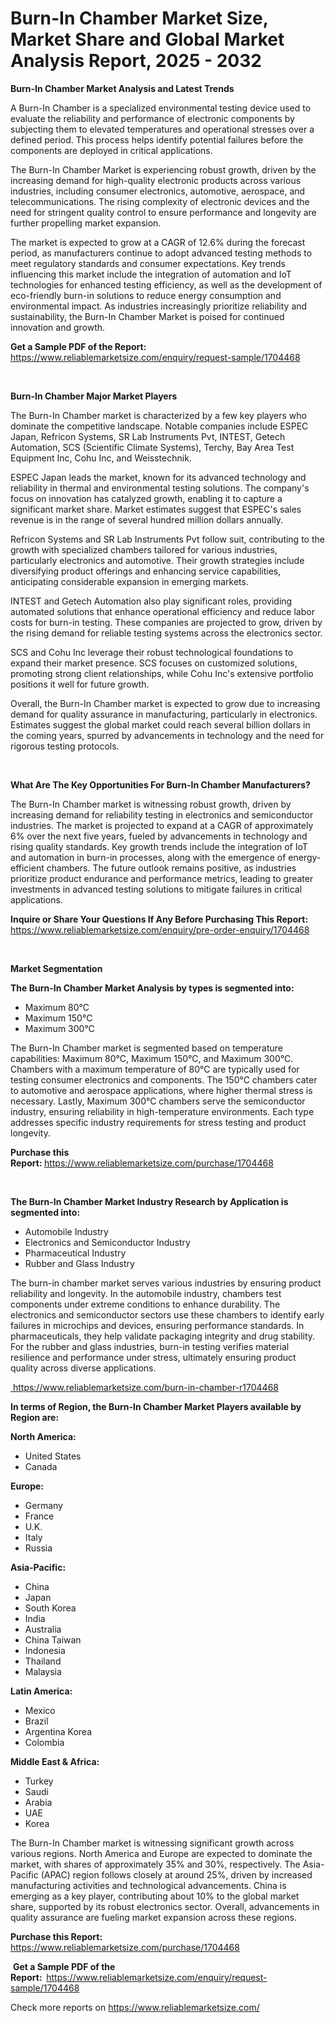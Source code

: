 <p><h1>Burn-In Chamber Market Size, Market Share and Global Market Analysis Report, 2025 - 2032</h1></p><p><strong>Burn-In Chamber Market Analysis and Latest Trends</strong></p>
<p><p>A Burn-In Chamber is a specialized environmental testing device used to evaluate the reliability and performance of electronic components by subjecting them to elevated temperatures and operational stresses over a defined period. This process helps identify potential failures before the components are deployed in critical applications.</p><p>The Burn-In Chamber Market is experiencing robust growth, driven by the increasing demand for high-quality electronic products across various industries, including consumer electronics, automotive, aerospace, and telecommunications. The rising complexity of electronic devices and the need for stringent quality control to ensure performance and longevity are further propelling market expansion. </p><p>The market is expected to grow at a CAGR of 12.6% during the forecast period, as manufacturers continue to adopt advanced testing methods to meet regulatory standards and consumer expectations. Key trends influencing this market include the integration of automation and IoT technologies for enhanced testing efficiency, as well as the development of eco-friendly burn-in solutions to reduce energy consumption and environmental impact. As industries increasingly prioritize reliability and sustainability, the Burn-In Chamber Market is poised for continued innovation and growth.</p></p>
<p><strong>Get a Sample PDF of the Report:&nbsp;</strong> <a href="https://www.reliablemarketsize.com/enquiry/request-sample/1704468?utm_campaign=2337&utm_medium=2&utm_source=Github&utm_content=ia&utm_term=27032025&utm_id=burn-in-chamber">https://www.reliablemarketsize.com/enquiry/request-sample/1704468</a></p>
<p>&nbsp;</p>
<p><strong>Burn-In Chamber Major Market Players</strong></p>
<p><p>The Burn-In Chamber market is characterized by a few key players who dominate the competitive landscape. Notable companies include ESPEC Japan, Refricon Systems, SR Lab Instruments Pvt, INTEST, Getech Automation, SCS (Scientific Climate Systems), Terchy, Bay Area Test Equipment Inc, Cohu Inc, and Weisstechnik. </p><p>ESPEC Japan leads the market, known for its advanced technology and reliability in thermal and environmental testing solutions. The company's focus on innovation has catalyzed growth, enabling it to capture a significant market share. Market estimates suggest that ESPEC's sales revenue is in the range of several hundred million dollars annually.</p><p>Refricon Systems and SR Lab Instruments Pvt follow suit, contributing to the growth with specialized chambers tailored for various industries, particularly electronics and automotive. Their growth strategies include diversifying product offerings and enhancing service capabilities, anticipating considerable expansion in emerging markets.</p><p>INTEST and Getech Automation also play significant roles, providing automated solutions that enhance operational efficiency and reduce labor costs for burn-in testing. These companies are projected to grow, driven by the rising demand for reliable testing systems across the electronics sector.</p><p>SCS and Cohu Inc leverage their robust technological foundations to expand their market presence. SCS focuses on customized solutions, promoting strong client relationships, while Cohu Inc's extensive portfolio positions it well for future growth.</p><p>Overall, the Burn-In Chamber market is expected to grow due to increasing demand for quality assurance in manufacturing, particularly in electronics. Estimates suggest the global market could reach several billion dollars in the coming years, spurred by advancements in technology and the need for rigorous testing protocols.</p></p>
<p>&nbsp;</p>
<p><strong>What Are The Key Opportunities For Burn-In Chamber Manufacturers?</strong></p>
<p><p>The Burn-In Chamber market is witnessing robust growth, driven by increasing demand for reliability testing in electronics and semiconductor industries. The market is projected to expand at a CAGR of approximately 6% over the next five years, fueled by advancements in technology and rising quality standards. Key growth trends include the integration of IoT and automation in burn-in processes, along with the emergence of energy-efficient chambers. The future outlook remains positive, as industries prioritize product endurance and performance metrics, leading to greater investments in advanced testing solutions to mitigate failures in critical applications.</p></p>
<p><strong>Inquire or Share Your Questions If Any Before Purchasing This Report:</strong> <a href="https://www.reliablemarketsize.com/enquiry/pre-order-enquiry/1704468?utm_campaign=2337&utm_medium=2&utm_source=Github&utm_content=ia&utm_term=27032025&utm_id=burn-in-chamber">https://www.reliablemarketsize.com/enquiry/pre-order-enquiry/1704468</a></p>
<p>&nbsp;</p>
<p><strong>Market Segmentation</strong></p>
<p><strong>The Burn-In Chamber Market Analysis by types is segmented into:</strong></p>
<p><ul><li>Maximum 80°C</li><li>Maximum 150°C</li><li>Maximum 300°C</li></ul></p>
<p><p>The Burn-In Chamber market is segmented based on temperature capabilities: Maximum 80°C, Maximum 150°C, and Maximum 300°C. Chambers with a maximum temperature of 80°C are typically used for testing consumer electronics and components. The 150°C chambers cater to automotive and aerospace applications, where higher thermal stress is necessary. Lastly, Maximum 300°C chambers serve the semiconductor industry, ensuring reliability in high-temperature environments. Each type addresses specific industry requirements for stress testing and product longevity.</p></p>
<p><strong>Purchase this Report:&nbsp;</strong><a href="https://www.reliablemarketsize.com/purchase/1704468?utm_campaign=2337&utm_medium=2&utm_source=Github&utm_content=ia&utm_term=27032025&utm_id=burn-in-chamber">https://www.reliablemarketsize.com/purchase/1704468</a></p>
<p>&nbsp;</p>
<p><strong>The Burn-In Chamber Market Industry Research by Application is segmented into:</strong></p>
<p><ul><li>Automobile Industry</li><li>Electronics and Semiconductor Industry</li><li>Pharmaceutical Industry</li><li>Rubber and Glass Industry</li></ul></p>
<p><p>The burn-in chamber market serves various industries by ensuring product reliability and longevity. In the automobile industry, chambers test components under extreme conditions to enhance durability. The electronics and semiconductor sectors use these chambers to identify early failures in microchips and devices, ensuring performance standards. In pharmaceuticals, they help validate packaging integrity and drug stability. For the rubber and glass industries, burn-in testing verifies material resilience and performance under stress, ultimately ensuring product quality across diverse applications.</p></p>
<p><a href="https://www.reliablemarketsize.com/burn-in-chamber-r1704468?utm_campaign=2337&utm_medium=2&utm_source=Github&utm_content=ia&utm_term=27032025&utm_id=burn-in-chamber">&nbsp;https://www.reliablemarketsize.com/burn-in-chamber-r1704468</a></p>
<p><strong>In terms of Region, the Burn-In Chamber Market Players available by Region are:</strong></p>
<p>
    <p> <strong> North America: </strong>
        <ul>
            <li>United States</li>
            <li>Canada</li>
        </ul>
        </p> 
    <p> <strong> Europe: </strong>
        <ul>
            <li>Germany</li>
            <li>France</li>
            <li>U.K.</li>
            <li>Italy</li>
            <li>Russia</li>
        </ul>
        </p> 
    <p> <strong> Asia-Pacific: </strong>
        <ul>
            <li>China</li>
            <li>Japan</li>
            <li>South Korea</li>
            <li>India</li>
            <li>Australia</li>
            <li>China Taiwan</li>
            <li>Indonesia</li>
            <li>Thailand</li>
            <li>Malaysia</li>
        </ul>
        </p> 
    <p> <strong> Latin America: </strong>
        <ul>
            <li>Mexico</li>
            <li>Brazil</li>
            <li>Argentina Korea</li>
            <li>Colombia</li>
        </ul>
        </p> 
    <p> <strong> Middle East & Africa: </strong>
        <ul>
            <li>Turkey</li>
            <li>Saudi</li>
            <li>Arabia</li>
            <li>UAE</li>
            <li>Korea</li>
        </ul>
    </p>
    </p>
<p><p>The Burn-In Chamber market is witnessing significant growth across various regions. North America and Europe are expected to dominate the market, with shares of approximately 35% and 30%, respectively. The Asia-Pacific (APAC) region follows closely at around 25%, driven by increased manufacturing activities and technological advancements. China is emerging as a key player, contributing about 10% to the global market share, supported by its robust electronics sector. Overall, advancements in quality assurance are fueling market expansion across these regions.</p></p>
<p><strong>Purchase this Report: </strong><a href="https://www.reliablemarketsize.com/purchase/1704468?utm_campaign=2337&utm_medium=2&utm_source=Github&utm_content=ia&utm_term=27032025&utm_id=burn-in-chamber">https://www.reliablemarketsize.com/purchase/1704468</a></p>
<p>&nbsp;<strong>Get a Sample PDF of the Report:&nbsp;&nbsp;</strong><a href="https://www.reliablemarketsize.com/enquiry/request-sample/1704468?utm_campaign=2337&utm_medium=2&utm_source=Github&utm_content=ia&utm_term=27032025&utm_id=burn-in-chamber">https://www.reliablemarketsize.com/enquiry/request-sample/1704468</a></p>
<p><strong></strong></p>
<p>Check more reports on <a href="https://www.reliablemarketsize.com/?utm_campaign=2337&utm_medium=2&utm_source=Github&utm_content=ia&utm_term=27032025&utm_id=burn-in-chamber">https://www.reliablemarketsize.com/</a></p>